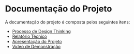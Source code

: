 # Documentação do Projeto

A documentação do projeto é composta pelos seguintes itens: 
 - [Processo de Design Thinking](concepcao/Design_Thinking.pdf)
 - [Relatório Técnico](relatorio/Relatório%20Tecnico.md)
 - [Apresentação do Projeto](apresentacao/PLANEJAMENTO%20FINANCEIRO..pdf)
 - [Vídeo de Demonstração](https://youtube.com)

